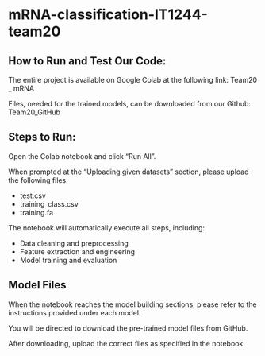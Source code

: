 # mRNA-classification-IT1244-team20
## How to Run and Test Our Code:

The entire project is available on Google Colab at the following link: Team20 _ mRNA

Files, needed for the trained models, can be downloaded from our Github: Team20_GitHub

## Steps to Run:

Open the Colab notebook and click “Run All”.

When prompted at the “Uploading given datasets” section, please upload the following files:
- test.csv
- training_class.csv
- training.fa

The notebook will automatically execute all steps, including:
- Data cleaning and preprocessing
- Feature extraction and engineering
- Model training and evaluation

## Model Files
When the notebook reaches the model building sections, please refer to the instructions provided under each model.

You will be directed to download the pre-trained model files from GitHub.

After downloading, upload the correct files as specified in the notebook.
